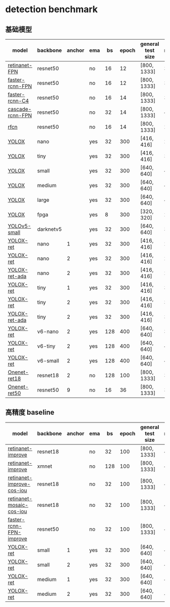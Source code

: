# detection benchmark
## 基础模型 
| model                   | backbone            | anchor | ema | bs | epoch | general test size | mAP                     | model |
| ----------------------- | ------------------- | ------ | --- | -- | ----- | ----------------- | ----------------------- | ----- |
| [retinanet-FPN](https://github.com/ModelTC/EOD/blob/main/configs/det/retinanet/retinanet-r50_1x.yaml)           | resnet50            |        | no  | 16 | 12    | [800, 1333]       | 37.0                    | [ckpt](http://spring.sensetime.com/dropadmin/$/CECfp.pth)  |
| [faster-rcnn-FPN](https://github.com/ModelTC/EOD/blob/main/configs/det/faster_rcnn/faster_rcnn_r50_fpn_1x.yaml)         | resnet50            |        | no  | 16 | 12    | [800, 1333]       | 38.2                    | [ckpt](http://spring.sensetime.com/dropadmin/$/ERfaT.pth)  |
| [faster-rcnn-C4](https://github.com/ModelTC/EOD/blob/main/configs/det/faster_rcnn/faster_rcnn_r50_C4_1x.yaml)          | resnet50            |        | no  | 16 | 14    | [800, 1333]       | 34.4                    | [ckpt](http://spring.sensetime.com/dropadmin/$/rBC6E.pth)  |
| [cascade-rcnn-FPN](https://gitlab.bj.sensetime.com/spring2/united-perception/-/blob/dev/configs/det/cascade_rcnn/cascade-rcnn-R50-FPN-1x.yaml)          | resnet50            |        | no  | 32 | 14    | [800, 1333]       | 40.9                    | [ckpt](http://spring.sensetime.com/dropadmin/$/U9RbG.pth)  |
| [rfcn](https://github.com/ModelTC/EOD/blob/main/configs/det/rfcn/rfcn-R50-1x.yaml)                    | resnet50            |        | no  | 16 | 14    | [800, 1333]       | 27.7                    |       |
| [YOLOX](https://github.com/ModelTC/EOD/blob/main/configs/det/yolox/yolox_nano.yaml)                   | nano                |        | yes | 32 | 300   | [416, 416]        | 24.8                    | [ckpt](http://spring.sensetime.com/dropadmin/$/9a3cP.pth)  |
| [YOLOX](https://github.com/ModelTC/EOD/blob/main/configs/det/yolox/yolox_tiny.yaml)                   | tiny                |        | yes | 32 | 300   | [416, 416]        | 33.0                    | [ckpt](http://spring.sensetime.com/dropadmin/$/KPNxX.pth)  |
| [YOLOX](https://github.com/ModelTC/EOD/blob/main/configs/det/yolox/yolox_small.yaml)                   | small               |        | yes | 32 | 300   | [640, 640]        | 40.4                    | [ckpt](http://spring.sensetime.com/dropadmin/$/vprlV.pth)  |
| [YOLOX](https://github.com/ModelTC/EOD/blob/main/configs/det/yolox/yolox_medium.yaml)                   | medium              |        | yes | 32 | 300   | [640, 640]        | 46.9                    | [ckpt](http://spring.sensetime.com/dropadmin/$/itSSw.pth)  |
| [YOLOX](https://github.com/ModelTC/EOD/blob/main/configs/det/yolox/yolox_large.yaml)                   | large               |        | yes | 32 | 300   | [640, 640]        | 49.9                    | [ckpt](http://spring.sensetime.com/dropadmin/$/9rJVP.pth)  |
| [YOLOX](https://github.com/ModelTC/EOD/blob/main/configs/det/yolox/yolox_fpga.yaml)                   | fpga               |        | yes | 8 | 300   | [320, 320]        | 29.2                      | [ckpt](http://spring.sensetime.com/dropadmin/$/KPNxX.pth)  |
| [YOLOv5-small](https://github.com/ModelTC/EOD/blob/main/configs/det/yolov5/yolov5_small_silu.yaml)            | darknetv5           |        | yes | 32 | 300   | [640, 640]        | 37.4                    | [ckpt](http://spring.sensetime.com/dropadmin/$/r9LwV.pth)  |
| [YOLOX-ret](https://github.com/ModelTC/EOD/blob/main/configs/det/retinanet/yolox_n_ret_a1_comloc.yaml)               | nano                |   1    | yes | 32 | 300   | [416, 416]        | 25.8                    | [ckpt](http://spring.sensetime.com/dropadmin/$/e81RM.pth)  |
| [YOLOX-ret](https://github.com/ModelTC/EOD/blob/main/configs/det/retinanet/yolox_n_ret_a2_comloc.yaml)               | nano                |   2    | yes | 32 | 300   | [416, 416]        | 26.4                    | [ckpt](http://spring.sensetime.com/dropadmin/$/zC1B4.pth)  |
| [YOLOX-ret-ada](https://github.com/ModelTC/EOD/blob/main/configs/det/retinanet/yolox_n_ret_a2_comloc_ada.yaml)           | nano                |   2    | yes | 32 | 300   | [416, 416]        | 27.2                    | [ckpt](http://spring.sensetime.com/dropadmin/$/qPxNB.pth)  |
| [YOLOX-ret](https://github.com/ModelTC/EOD/blob/main/configs/det/retinanet/yolox_t_ret_a1_comloc.yaml)               | tiny                |   1    | yes | 32 | 300   | [416, 416]        | 33.6                    | [ckpt](http://spring.sensetime.com/dropadmin/$/CyQFP.pth)  |
| [YOLOX-ret](https://github.com/ModelTC/EOD/blob/main/configs/det/retinanet/yolox_t_ret_a2_comloc.yaml)               | tiny                |   2    | yes | 32 | 300   | [416, 416]        | 33.8                    | [ckpt](http://spring.sensetime.com/dropadmin/$/idfq4.pth)  |
| [YOLOX-ret-ada](https://github.com/ModelTC/EOD/blob/main/configs/det/retinanet/yolox_t_ret_a2_comloc_ada.yaml)           | tiny                |   2    | yes | 32 | 300   | [416, 416]        | 35.4                    | [ckpt](http://spring.sensetime.com/dropadmin/$/Y9iFH.pth)  |
| [YOLOX-ret](https://gitlab.bj.sensetime.com/spring2/united-perception/-/blob/dev/configs/det/yolov6/yolox_v6n_ret_a2_comloc_400e_640x640.yaml) | v6-nano | 2 | yes | 128 | 400 | [640, 640] | 34.0 | [ckpt](http://spring.sensetime.com/dropadmin/$/sk4YX.pth) |
| [YOLOX-ret](https://gitlab.bj.sensetime.com/spring2/united-perception/-/blob/dev/configs/det/yolov6/yolox_v6t_ret_a2_comloc_400e_640x640.yaml) | v6-tiny | 2 | yes | 128 | 400 | [640, 640] | 41.2 | [ckpt](http://spring.sensetime.com/dropadmin/$/TSDX5.pth) |
| [YOLOX-ret](https://gitlab.bj.sensetime.com/spring2/united-perception/-/blob/dev/configs/det/yolov6/yolox_v6s_ret_a2_comloc_400e_640x640.yaml) | v6-small | 2 | yes | 128 | 400 | [640, 640] | 42.5 | [ckpt](http://spring.sensetime.com/dropadmin/$/pJjG6.pth) |
| [Onenet-ret18](https://gitlab.bj.sensetime.com/spring2/united-perception/-/blob/dev/configs/det/onenet/onenet-r18.yaml) | resnet18 | 2 | no | 128 | 100 | [800, 1333] | 37.9 | [ckpt](http://spring.sensetime.com/dropadmin/$/ySK36.pth) |
| [Onenet-ret50](https://gitlab.bj.sensetime.com/spring2/united-perception/-/blob/dev/configs/det/onenet/onenet-r50_3x.yaml) | resnet50 | 9 | no | 16 | 36 | [800, 1333] | 38.5 | [ckpt](http://spring.sensetime.com/dropadmin/$/h84aL.pth) |
## 高精度 baseline
| model                   | backbone            | anchor | ema | bs | epoch | general test size | mAP                     | model |
| ----------------------- | ------------------- | ------ | --- | -- | ----- | ----------------- | ----------------------- | ----- |
| [retinanet-improve](https://github.com/ModelTC/EOD/blob/main/configs/det/retinanet/retinanet-r18-improve.yaml)       | resnet18            |        | no  | 32 | 100   | [800, 1333]       | 40.7                    | [ckpt](http://spring.sensetime.com/dropadmin/$/5wKwC.pth)  |
| [retinanet-improve](https://gitlab.bj.sensetime.com/spring2/united-perception/-/blob/dev/configs/det/retinanet/retinanet-xmnet-improve.yaml)           | xmnet            |        | no  | 128 | 100    | [800, 1333]       | 41.5                    | [ckpt](http://spring.sensetime.com/dropadmin/$/fTdDU.pth)  |
| [retinanet-improve-cos-iou](https://github.com/ModelTC/EOD/blob/main/configs/det/retinanet/retinanet-r18-improve_cos_iou.yaml)| resnet18           |        | no  | 32 | 100   | [800, 1333]       | 41.3                    |    [ckpt](http://spring.sensetime.com/dropadmin/$/wpheE.pth)   |
| [retinanet-mosaic-cos-iou](https://github.com/ModelTC/EOD/blob/main/configs/det/retinanet/retinanet-r18_mosiac_cos_ema_iou.yaml)| resnet18            |        | no  | 32 | 100   | [800, 1333]       | 42.4                    |  [ckpt](http://spring.sensetime.com/dropadmin/$/Qag4T.pth)   |
| [faster-rcnn-FPN-improve](https://github.com/ModelTC/EOD/blob/main/configs/det/faster_rcnn/faster_rcnn_r50_fpn_improve.yaml) | resnet50            |        | no  | 32 | 100   | [800, 1333]       | 43.5                    | [ckpt](http://spring.sensetime.com/dropadmin/$/Dkk6a.pth)  |
| [YOLOX-ret](https://github.com/ModelTC/EOD/blob/main/configs/det/retinanet/yolox_s_ret_a1_comloc.yaml)               | small               |   1    | yes | 32 | 300   | [640, 640]        | 40.4                    | [ckpt](http://spring.sensetime.com/dropadmin/$/en6XT.pth)  |
| [YOLOX-ret](https://github.com/ModelTC/EOD/blob/main/configs/det/retinanet/yolox_s_ret_a2_comloc.yaml)               | small               |   2    | yes | 32 | 300   | [640, 640]        | 40.7                    | [ckpt](http://spring.sensetime.com/dropadmin/$/RolEg.pth)  |
| [YOLOX-ret](https://github.com/ModelTC/EOD/blob/main/configs/det/retinanet/yolox_m_ret_a1_comloc.yaml)               | medium              |   1    | yes | 32 | 300   | [640, 640]        | 47.0                    | [ckpt](http://spring.sensetime.com/dropadmin/$/zLN4c.pth)  |
| [YOLOX-ret](https://github.com/ModelTC/EOD/blob/main/configs/det/retinanet/yolox_m_ret_a2_comloc.yaml)               | medium              |   2    | yes | 32 | 300   | [640, 640]        | 47.4                    | [ckpt](http://spring.sensetime.com/dropadmin/$/XxL3k.pth)  |
